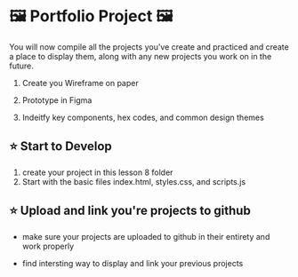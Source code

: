 # 🖼 Portfolio Project 🖼

You will now compile all the projects you've create and practiced and create a place to display them, along with any new projects you work on in the future. 


1. Create you Wireframe on paper

2. Prototype in Figma

3. Indeitfy key components, hex codes, and common design themes


## ⭐️ Start to Develop

1. create your project in this lesson 8 folder
2. Start with the basic files index.html, styles.css, and scripts.js

## ⭐️ Upload and link you're projects to github

- make sure your projects are uploaded to github in their entirety and work properly

- find intersting way to display and link your previous projects